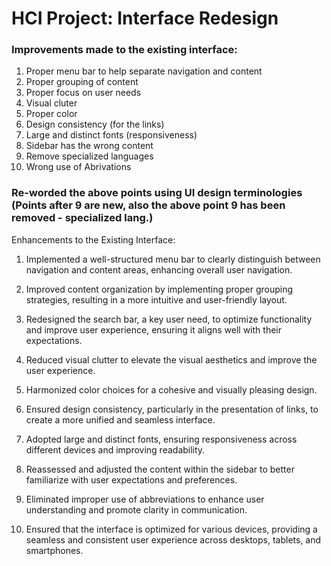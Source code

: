 # HCI Project: Interface Redesign

### Improvements made to the existing interface:

1. Proper menu bar to help separate navigation and content
2. Proper grouping of content
3. Proper focus on user needs
4. Visual cluter
5. Proper color
6. Design consistency (for the links)
7. Large and distinct fonts (responsiveness)
8. Sidebar has the wrong content
9. Remove specialized languages
10. Wrong use of Abrivations

### Re-worded the above points using UI design terminologies (Points after 9 are new, also the above point 9 has been removed - specialized lang.)
Enhancements to the Existing Interface:

1. Implemented a well-structured menu bar to clearly distinguish between navigation and content areas, enhancing overall user navigation.

2. Improved content organization by implementing proper grouping strategies, resulting in a more intuitive and user-friendly layout.

3. Redesigned the search bar, a key user need, to optimize functionality and improve user experience, ensuring it aligns well with their expectations.

4. Reduced visual clutter to elevate the visual aesthetics and improve the user experience.

5. Harmonized color choices for a cohesive and visually pleasing design.

6. Ensured design consistency, particularly in the presentation of links, to create a more unified and seamless interface.

7. Adopted large and distinct fonts, ensuring responsiveness across different devices and improving readability.

8. Reassessed and adjusted the content within the sidebar to better familiarize with user expectations and preferences.

9. Eliminated improper use of abbreviations to enhance user understanding and promote clarity in communication.

10. Ensured that the interface is optimized for various devices, providing a seamless and consistent user experience across desktops, tablets, and smartphones.
